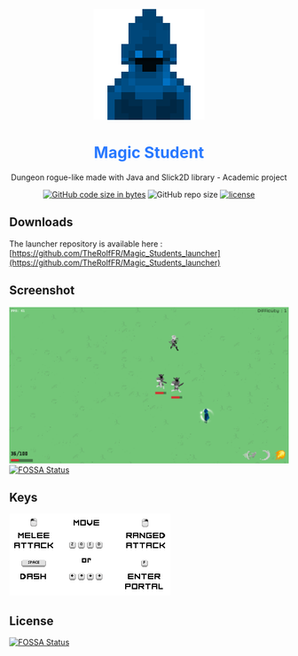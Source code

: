 <div align="center">
    <img src="https://raw.githubusercontent.com/TheRolfFR/Magic_Students/master/img/icons/icon_64x64.png" width="200" style="image-rendering: crisp-edges; image-rendering: pixelated;">
    <h1><font color="#2979ff">Magic Student</font></h1>
    <p><font>Dungeon rogue-like made with Java and Slick2D library - Academic project</p>
    <a href="https://github.com/TheRolfFR/Magic_Students"><img alt="GitHub code size in bytes" src="https://img.shields.io/github/languages/code-size/TheRolfFR/Magic_Students.svg"></a>
    <img alt="GitHub repo size" src="https://img.shields.io/github/repo-size/TheRolfFR/Magic_Students.svg">
    <a href="https://github.com/TheRolfFR/Magic_Students/blob/master/LICENSE.md"><img alt="license" src="https://img.shields.io/badge/license-NPOSL--3.0-3DA639.svg"></a>
</div>

## Downloads

The launcher repository is available here :<br>
[https://github.com/TheRolfFR/Magic_Students_launcher](https://github.com/TheRolfFR/Magic_Students_launcher)

## Screenshot

![Screenshot](img/screenshot.png)
[![FOSSA Status](https://app.fossa.io/api/projects/git%2Bgithub.com%2FTheRolfFR%2FMagic_Students.svg?type=shield)](https://app.fossa.io/projects/git%2Bgithub.com%2FTheRolfFR%2FMagic_Students?ref=badge_shield)

## Keys

![Keys](img/keys.png)

## License
[![FOSSA Status](https://app.fossa.io/api/projects/git%2Bgithub.com%2FTheRolfFR%2FMagic_Students.svg?type=large)](https://app.fossa.io/projects/git%2Bgithub.com%2FTheRolfFR%2FMagic_Students?ref=badge_large)